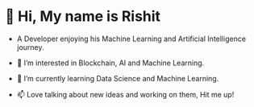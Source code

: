 # 👋 Hi, My name is Rishit 
 
- A Developer enjoying his Machine Learning and Artificial Intelligence journey.
 
- 👀 I’m interested in Blockchain, AI and Machine Learning.
 
- 🌱 I’m currently learning Data Science and Machine Learning.
 
- 📫 Love talking about new ideas and working on them, Hit me up!


<!---
Rishit605/Rishit605 is a ✨ special ✨ repository because its `README.md` (this file) appears on your GitHub profile.
You can click the Preview link to take a look at your changes.
--->
